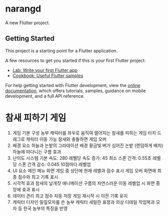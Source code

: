 # narangd

A new Flutter project.

## Getting Started

This project is a starting point for a Flutter application.

A few resources to get you started if this is your first Flutter project:

- [Lab: Write your first Flutter app](https://docs.flutter.dev/get-started/codelab)
- [Cookbook: Useful Flutter samples](https://docs.flutter.dev/cookbook)

For help getting started with Flutter development, view the
[online documentation](https://docs.flutter.dev/), which offers tutorials,
samples, guidance on mobile development, and a full API reference.


# 참새 피하기 게임
1. 게임 기본 구성
농부 캐릭터를 좌우로 움직여 떨어지는 참새를 피하는 게임
터치 드래그로 캐릭터 이동 가능
참새와 충돌하면 게임 오버
2. 배경 요소
하늘과 논밭의 그라데이션 배경
황금빛 벼가 심어진 논밭 (랜덤하게 배치)
하늘에 떠다니는 구름 효과
3. 난이도 시스템
기본 속도: 280
레벨당 속도 증가: 45
최소 스폰 간격: 0.55초
레벨당 스폰 간격 감소: 0.045
10점마다 레벨업
4. UI 요소
메인 메뉴 화면
게임 중 상단에 현재 레벨과 점수 표시
게임 오버 화면에 최종 점수와 최고 기록 표시
5. 시각적 효과
참새의 날개짓 애니메이션
구름의 자연스러운 이동
레벨업 시 화면 중앙에 효과 표시
6. 데이터 관리
최고 점수 자동 저장
게임 재시작 시 이전 기록 유지
7. 캐릭터 디자인
밀짚모자를 쓴 농부 캐릭터
세밀한 표정과 의상 디테일
작업복과 모자 등 한국 농부의 특징을 반영
